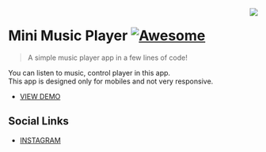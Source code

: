 <!--
*** Hey there! Thanks for checking this readme
*** If you do love my work, kinda follow me
*** that motivates me a lot :D
*** Thanks again!
-->
<!--
[![Contributors][contributors-shield]][contributors-url]
[![Forks][forks-shield]][forks-url]
[![Stargazers][stars-shield]][stars-url]
[![MIT License][license-shield]][license-url]
-->

<img src="https://firebasestorage.googleapis.com/v0/b/scholar-engine-32b26.appspot.com/o/music%20player.png?alt=media&token=968f522a-9bbc-4531-bc78-91fade2a05b4" align="right"/>

# Mini Music Player [![Awesome](https://cdn.rawgit.com/sindresorhus/awesome/d7305f38d29fed78fa85652e3a63e154dd8e8829/media/badge.svg)](https://github.com/codeninja02)
> A simple music player app in a few lines of code!

You can listen to music, control player in this app.<br>
This app is designed only for mobiles and not very responsive.

- [VIEW DEMO](https://promuze.netlify.app)

## Social Links

- [INSTAGRAM](https://www.instagram.com/codeninja02/)


